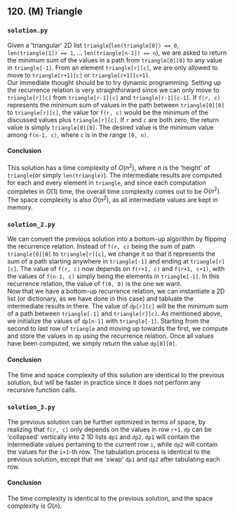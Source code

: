 ## 120. (M) Triangle

### `solution.py`
Given a 'triangular' 2D list `triangle`(`len(triangle[0]) == 0`, `len(triangle[1]) == 1`, ... `len(triangle[n-1]) == n`), we are asked to return the minimum sum of the values in a path from `triangle[0][0]` to any value in `triangle[-1]`. From an element `triangle[r][c]`, we are only allowed to move to `triangle[r+1][c]` or `triangle[r+1][c+1]`.  
Our immediate thought should be to try dynamic programming. Setting up the recurrence relation is very straightforward since we can only move to `triangle[r][c]` from `triangle[r-1][c]` and `triangle[r-1][c-1]`. If `f(r, c)` represents the minimum sum of values in the path between `triangle[0][0]` to `triangle[r][c]`, the value for `f(r, c)` would be the minimum of the discussed values plus `triangle[r][c]`. If `r` and `c` are both zero, the return value is simply `triangle[0][0]`. The desired value is the minimum value among `f(n-1, c)`, where `c` is in the range `[0, n)`.  

#### Conclusion
This solution has a time complexity of $O(n^2)$, where $n$ is the 'height' of `triangle`(or simply `len(triangle)`). The intermediate results are computed for each and every element in `triangle`, and since each computation completes in $O(1)$ time, the overall time complexity comes out to be $O(n^2)$. The space complexity is also $O(n^2)$, as all intermediate values are kept in memory.  
  

### `solution_2.py`
We can convert the previous solution into a bottom-up algorithm by flipping the recurrence relation. Instead of `f(r, c)` being the sum of path `triangle[0][0]` to `triangle[r][c]`, we change it so that it represents the sum of a path starting anywhere in `triangle[-1]` and ending at `triangle[r][c]`. The value of `f(r, c)` now depends on `f(r+1, c)` and `f(r+1, c+1)`, with the values of `f(n-1, c)` simply being the elements in `triangle[-1]`. In this recurrence relation, the value of `f(0, 0)` is the one we want.  
Now that we have a bottom-up recurrence relation, we can instantiate a 2D list (or dictionary, as we have done in this case) and tabluate the intermediate results in there. The value of `dp[r][c]` will be the minimum sum of a path between `triangle[-1]` and `triangle[r][c]`. As mentioned above, we initialize the values of `dp[n-1]` with `triangle[-1]`. Starting from the second to last row of `triangle` and moving up towards the first, we compute and store the values in `dp` using the recurrence relation. Once all values have been computed, we simply return the value `dp[0][0]`.  

#### Conclusion
The time and space complexity of this solution are identical to the previous solution, but will be faster in practice since it does not perform any recursive function calls.


### `solution_3.py`
The previous solution can be further optimized in terms of space, by realizing that `f(r, c)` only depends on the values in row `r+1`. `dp` can be 'collapsed' vertically into 2 1D lists `dp1` and `dp2`. `dp1` will contain the intermediate values pertaining to the current row `i`, while `dp2` will contain the values for the `i+1`-th row. The tabulation process is identical to the previous solution, except that we 'swap' `dp1` and `dp2` after tabulating each row.  

#### Conclusion
The time complexity is identical to the previous solution, and the space complexity is $O(n)$.  

